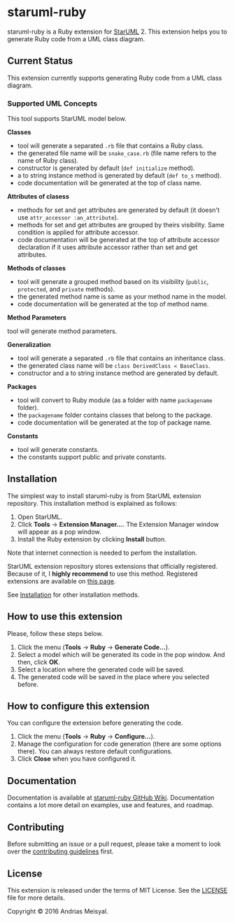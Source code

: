 # staruml-ruby

staruml-ruby is a Ruby extension for [StarUML][staruml] 2. This extension helps you
to generate Ruby code from a UML class diagram.

## Current Status

This extension currently supports generating Ruby code from a UML class diagram.

### Supported UML Concepts

This tool supports StarUML model below.

**Classes**

* tool will generate a separated `.rb` file that contains a Ruby class.
* the generated file name will be `snake_case.rb` (file name refers to the name of
  Ruby class).
* constructor is generated by default (`def initialize` method).
* a to string instance method is generated by default (`def to_s` method).
* code documentation will be generated at the top of class name.

**Attributes of clasess**
* methods for set and get attributes are generated by default (it doesn't use
  `attr_accessor :an_attribute`).
* methods for set and get attributes are grouped by theirs visibility. Same
  condition is applied for attribute accessor.
* code documentation will be generated at the top of attribute accessor
  declaration if it uses attribute accessor rather than set and get attributes.

**Methods of classes**

* tool will generate a grouped method based on its visibility (`public`,
  `protected`, and `private` methods).
* the generated method name is same as your method name in the model.
* code documentation will be generated at the top of method name.

**Method Parameters**

tool will generate method parameters.

**Generalization**

* tool will generate a separated `.rb` file that contains an inheritance class.
* the generated class name will be `class DerivedClass < BaseClass`.
* constructor and a to string instance method are generated by default.

**Packages**

* tool will convert to Ruby module (as a folder with name `packagename`
  folder).
* the `packagename` folder contains classes that belong to the package.
* code documentation will be generated at the top of package name.

**Constants**

* tool will generate constants.
* the constants support public and private constants.

## Installation

The simplest way to install staruml-ruby is from StarUML extension repository.
This installation method is explained as follows:

1. Open StarUML.
2. Click **Tools** -> **Extension Manager...**. The Extension Manager window
   will appear as a pop window.
3. Install the Ruby extension by clicking **Install** button.

Note that internet connection is needed to perfom the installation.

StarUML extension repository stores extensions that officially registered.
Because of it, I **highly recommend** to use this method. Registered
extensions are available on [this page][starumlextension].

See [Installation][installation] for other installation methods.

## How to use this extension

Please, follow these steps below.

1. Click the menu (**Tools** -> **Ruby** -> **Generate Code...**).
2. Select a model which will be generated its code in the pop window. And then,
   click **OK**.
3. Select a location where the generated code will be saved.
4. The generated code will be saved in the place where you selected before.

## How to configure this extension

You can configure the extension before generating the code.

1. Click the menu (**Tools** -> **Ruby** -> **Configure...**).
2. Manage the configuration for code generation (there are some options there). You
   can always restore default configurations.
3. Click **Close** when you have configured it.

## Documentation

Documentation is available at [staruml-ruby GitHub Wiki][wiki]. Documentation
contains a lot more detail on examples, use and features, and roadmap.

## Contributing

Before submitting an issue or a pull request, please take a moment to look over
the [contributing guidelines][contributing] first.

## License

This extension is released under the terms of MIT License. See the [LICENSE][license]
file for more details.

Copyright &copy; 2016 Andrias Meisyal.

[staruml]: http://staruml.io
[starumlextension]: http://staruml.io/extensions
[installation]: https://github.com/meisyal/staruml-ruby/wiki/Installation
[wiki]: https://github.com/meisyal/staruml-ruby/wiki
[contributing]:
https://github.com/meisyal/staruml-ruby/blob/master/CONTRIBUTING.md
[LICENSE]: https://github.com/meisyal/staruml-ruby/blob/master/LICENSE
